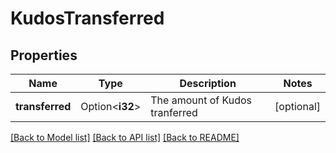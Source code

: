 # KudosTransferred

## Properties

Name | Type | Description | Notes
------------ | ------------- | ------------- | -------------
**transferred** | Option<**i32**> | The amount of Kudos tranferred | [optional]

[[Back to Model list]](../README.md#documentation-for-models) [[Back to API list]](../README.md#documentation-for-api-endpoints) [[Back to README]](../README.md)


